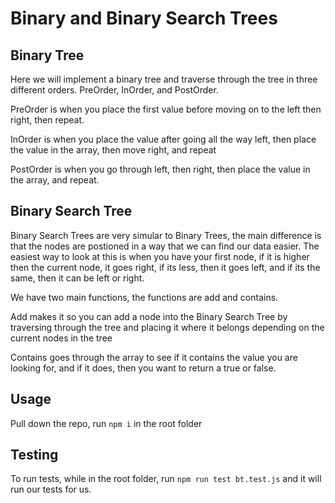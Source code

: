 # Binary and Binary Search Trees

## Binary Tree

Here we will implement a binary tree and traverse through the tree in three different orders. PreOrder, InOrder, and PostOrder.

PreOrder is when you place the first value before moving on to the left then right, then repeat.

InOrder is when you place the value after going all the way left, then place the value in the array, then move right, and repeat

PostOrder is when you go through left, then right, then place the value in the array, and repeat.

## Binary Search Tree

Binary Search Trees are very simular to Binary Trees, the main difference is that the nodes are postioned in a way that we can find our data easier. The easiest way to look at this is when you have your first node, if it is higher then the current node, it goes right, if its less, then it goes left, and if its the same, then it can be left or right.

We have two main functions, the functions are add and contains.

Add makes it so you can add a node into the Binary Search Tree by traversing through the tree and placing it where it belongs depending on the current nodes in the tree

Contains goes through the array to see if it contains the value you are looking for, and if it does, then you want to return a true or false.

## Usage

Pull down the repo, run `npm i` in the root folder

## Testing

To run tests, while in the root folder, run `npm run test bt.test.js` and it will run our tests for us.
